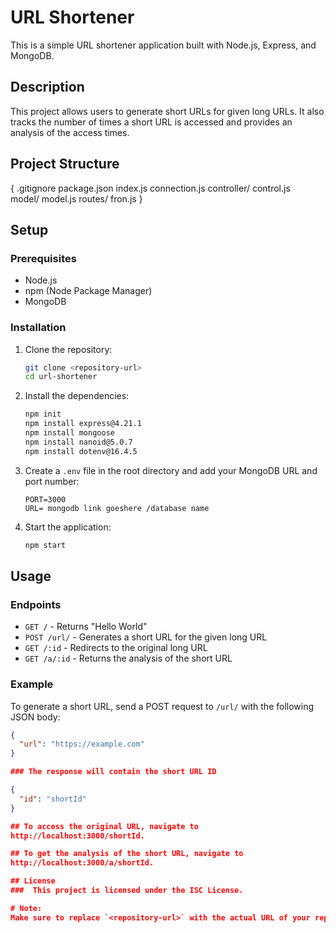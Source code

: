 # URL Shortener

This is a simple URL shortener application built with Node.js, Express, and MongoDB.

## Description

This project allows users to generate short URLs for given long URLs. It also tracks the number of times a short URL is accessed and provides an analysis of the access times.

## Project Structure
{
    .gitignore 
    package.json
    index.js
    connection.js 
    controller/ control.js  
    model/ model.js 
    routes/ fron.js
}


## Setup

### Prerequisites

- Node.js
- npm (Node Package Manager)
- MongoDB

### Installation

1. Clone the repository:
    ```sh
    git clone <repository-url>
    cd url-shortener
    ```

2. Install the dependencies:
    ```sh
    npm init
    npm install express@4.21.1
    npm install mongoose
    npm install nanoid@5.0.7
    npm install dotenv@16.4.5

    ```

3. Create a `.env` file in the root directory and add your MongoDB URL and port number:
    ```env
    PORT=3000
    URL= mongodb link goeshere /database name 
    ```

4. Start the application:
    ```sh
    npm start
    ```

## Usage

### Endpoints

- `GET /` - Returns "Hello World"
- `POST /url/` - Generates a short URL for the given long URL
- `GET /:id` - Redirects to the original long URL
- `GET /a/:id` - Returns the analysis of the short URL

### Example

To generate a short URL, send a POST request to `/url/` with the following JSON body:
```json
{
  "url": "https://example.com"
}

### The response will contain the short URL ID

{
  "id": "shortId"
}

## To access the original URL, navigate to 
http://localhost:3000/shortId.

## To get the analysis of the short URL, navigate to 
http://localhost:3000/a/shortId.

## License
###  This project is licensed under the ISC License.

# Note:
Make sure to replace `<repository-url>` with the actual URL of your repository.